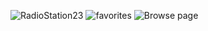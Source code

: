 ![RadioStation23](https://github.com/Bayzed-Meer/Radio-Station-23/assets/145206930/03cd5173-dd4c-474d-8a83-b37b5d2be1b2)
![favorites](https://github.com/Bayzed-Meer/Radio-Station-23/assets/145206930/4d4a4175-944f-4d9f-a151-e85cd7a34d98)
![Browse page](https://github.com/Bayzed-Meer/Radio-Station-23/assets/145206930/808bbb56-2ba8-4601-83e1-c09f9ad48649)
